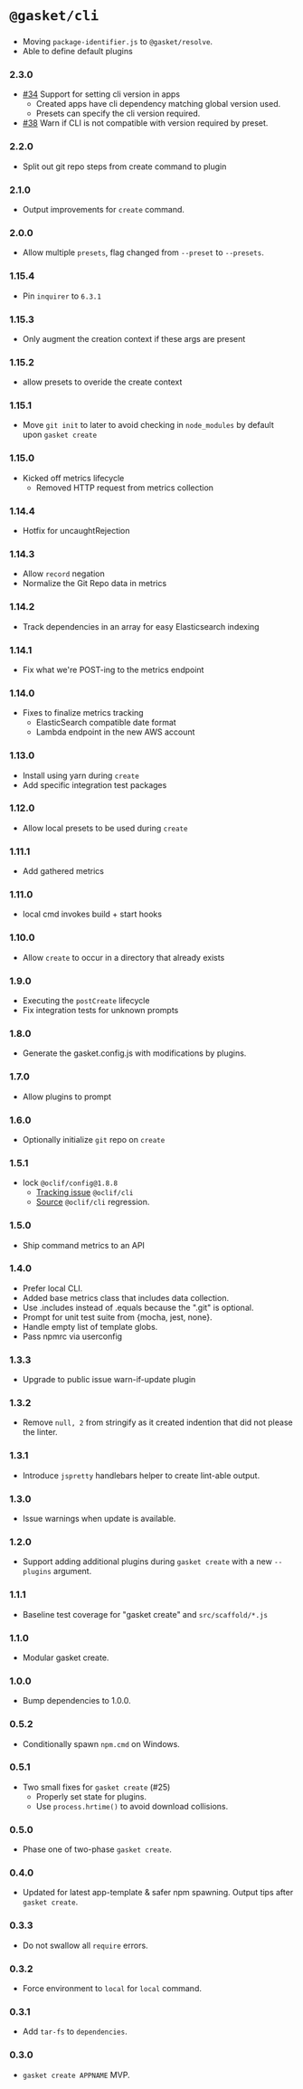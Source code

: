 # `@gasket/cli`

###

- Moving `package-identifier.js` to `@gasket/resolve`.
- Able to define default plugins

### 2.3.0

- [#34] Support for setting cli version in apps
  - Created apps have cli dependency matching global version used.
  - Presets can specify the cli version required.
- [#38] Warn if CLI is not compatible with version required by preset.

### 2.2.0

- Split out git repo steps from create command to plugin

### 2.1.0

- Output improvements for `create` command.

### 2.0.0

- Allow multiple `presets`, flag changed from `--preset` to `--presets`.

### 1.15.4

- Pin `inquirer` to `6.3.1`

### 1.15.3

- Only augment the creation context if these args are present

### 1.15.2

- allow presets to overide the create context

### 1.15.1

- Move `git init` to later to avoid checking in `node_modules` by default
upon `gasket create`

### 1.15.0

- Kicked off metrics lifecycle
   - Removed HTTP request from metrics collection

### 1.14.4

- Hotfix for uncaughtRejection

### 1.14.3

- Allow `record` negation
- Normalize the Git Repo data in metrics

### 1.14.2

- Track dependencies in an array for easy Elasticsearch indexing

### 1.14.1

- Fix what we're POST-ing to the metrics endpoint

### 1.14.0

- Fixes to finalize metrics tracking
   - ElasticSearch compatible date format
   - Lambda endpoint in the new AWS account

### 1.13.0

- Install using yarn during `create`
- Add specific integration test packages

### 1.12.0

- Allow local presets to be used during `create`

### 1.11.1

- Add gathered metrics

### 1.11.0

- local cmd invokes build + start hooks

### 1.10.0

- Allow `create` to occur in a directory that already exists

### 1.9.0

- Executing the `postCreate` lifecycle
- Fix integration tests for unknown prompts

### 1.8.0

- Generate the gasket.config.js with modifications by plugins.

### 1.7.0

- Allow plugins to prompt

### 1.6.0

- Optionally initialize `git` repo on `create`

### 1.5.1

- lock `@oclif/config@1.8.8`
  - [Tracking issue](https://github.com/oclif/config/issues/71) `@oclif/cli`
  - [Source](https://github.com/oclif/config/pull/70) `@oclif/cli` regression.

### 1.5.0

- Ship command metrics to an API

### 1.4.0

- Prefer local CLI.
- Added base metrics class that includes data collection.
- Use .includes instead of .equals because the ".git" is optional.
- Prompt for unit test suite from {mocha, jest, none}.
- Handle empty list of template globs.
- Pass npmrc via userconfig

### 1.3.3

- Upgrade to public issue warn-if-update plugin

### 1.3.2

- Remove `null, 2` from stringify as it created indention that did not please the linter.

### 1.3.1

- Introduce `jspretty` handlebars helper to create lint-able output.

### 1.3.0

- Issue warnings when update is available.

### 1.2.0

- Support adding additional plugins during `gasket create`
  with a new `--plugins` argument.

### 1.1.1

- Baseline test coverage for "gasket create" and `src/scaffold/*.js`

### 1.1.0

- Modular gasket create.

### 1.0.0

- Bump dependencies to 1.0.0.

### 0.5.2

- Conditionally spawn `npm.cmd` on Windows.

### 0.5.1

- Two small fixes for `gasket create` (#25)
  - Properly set state for plugins.
  - Use `process.hrtime()` to avoid download collisions.

### 0.5.0

- Phase one of two-phase `gasket create`.

### 0.4.0

- Updated for latest app-template & safer npm
  spawning. Output tips after `gasket create`.

### 0.3.3

- Do not swallow all `require` errors.

### 0.3.2

- Force environment to `local` for `local` command.

### 0.3.1

- Add `tar-fs` to `dependencies`.

### 0.3.0

- `gasket create APPNAME` MVP.


[#34]: https://github.com/godaddy/gasket/pull/34
[#38]: https://github.com/godaddy/gasket/pull/38
